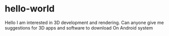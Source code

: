 # hello-world
Hello I am interested in 3D development and rendering.
Can anyone give me suggestions for 3D apps and software to download
On Android system
